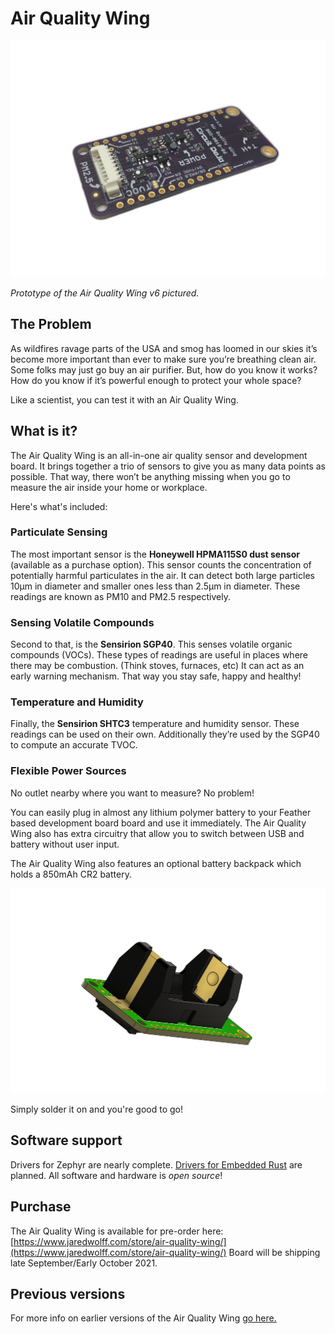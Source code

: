 # Air Quality Wing
    
![Air Quality Wing](../img/air-quality-wing/aqw-board.jpg)

*Prototype of the Air Quality Wing v6 pictured.* 

## The Problem
As wildfires ravage parts of the USA and smog has loomed in our skies it’s become more important than ever to make sure you’re breathing clean air. Some folks may just go buy an air purifier. But, how do you know it works? How do you know if it’s powerful enough to protect your whole space?

Like a scientist, you can test it with an Air Quality Wing.

## What is it?
The Air Quality Wing is an all-in-one air quality sensor and development board. It brings together a trio of sensors to give you as many data points as possible. That way, there won’t be anything missing when you go to measure the air inside your home or workplace.

Here's what's included:

### Particulate Sensing
The most important sensor is the **Honeywell HPMA115S0 dust sensor** (available as a purchase option). This sensor counts the concentration of potentially harmful particulates in the air. It can detect both large particles 10µm in diameter and smaller ones less than 2.5µm in diameter. These readings are known as PM10 and PM2.5 respectively.

### Sensing Volatile Compounds
Second to that, is the **Sensirion SGP40**. This senses volatile organic compounds (VOCs). These types of readings are useful in places where there may be combustion. (Think stoves, furnaces, etc) It can act as an early warning mechanism. That way you stay safe, happy and healthy!

### Temperature and Humidity
Finally, the **Sensirion SHTC3** temperature and humidity sensor. These readings can be used on their own. Additionally they’re used by the SGP40 to compute an accurate TVOC.

### Flexible Power Sources
No outlet nearby where you want to measure? No problem!

You can easily plug in almost any lithium polymer battery to your Feather based development board board and use it immediately. The Air Quality Wing also has extra circuitry that allow you to switch between USB and battery without user input.

The Air Quality Wing also features an optional battery backpack which holds a 850mAh CR2 battery.

![Air Quality Wing Backpack](../img/air-quality-wing/air-qualit-wing-backpack.png)

Simply solder it on and you're good to go!

## Software support

Drivers for Zephyr are nearly complete. [Drivers for Embedded Rust](rust-examples.md) are planned. All software and hardware is *open source*!

## Purchase

The Air Quality Wing is available for pre-order here: [https://www.jaredwolff.com/store/air-quality-wing/](https://www.jaredwolff.com/store/air-quality-wing/) Board will be shipping late September/Early October 2021.

## Previous versions

For more info on earlier versions of the Air Quality Wing [go here.](https://www.jaredwolff.com/documentation/air-quality-wing/)